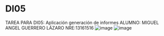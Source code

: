 # DI05
TAREA PARA DI05:  Aplicación generación de informes
ALUMNO: MIGUEL ANGEL GUERRERO LÁZARO NRE:13161516
![image](https://github.com/user-attachments/assets/d6c2d197-37da-4a2d-9e2b-f46793691f48)
![image](https://github.com/user-attachments/assets/2e32cdfc-e943-4654-9680-b13ef5be8cb1)
